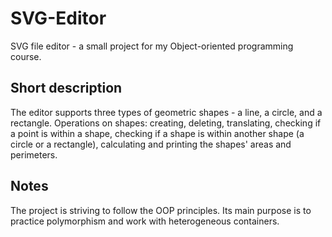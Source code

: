 # SVG-Editor
SVG file editor - a small project for my Object-oriented programming course.

## Short description
The editor supports three types of geometric shapes - a line, a circle, and a
rectangle. Operations on shapes: creating, deleting, translating, checking if
a point is within a shape, checking if a shape is within another shape
(a circle or a rectangle), calculating and printing the shapes' areas and
perimeters.

## Notes
The project is striving to follow the OOP principles. Its main purpose is to
practice polymorphism and work with heterogeneous containers.
